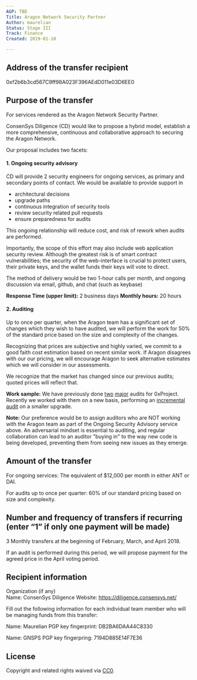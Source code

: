 ```yaml
---
AGP: TBD
Title: Aragon Network Security Partner
Author: maurelian
Status: Stage III
Track: Finance
Created: 2019-01-10

---
```


## Address of the transfer recipient

0xf2b6b3cd567C9ff98A023F396AEdD011e03D6EE0


## Purpose of the transfer

For services rendered as the Aragon Network Security Partner. 

ConsenSys Diligence (CD) would like to propose a hybrid model, establish a more comprehensive, continuous and collaborative approach to securing the Aragon Network. 

Our proposal includes two facets: 

#### 1. Ongoing security advisory

CD will provide 2 security engineers for ongoing services, as primary and secondary points of contact. We would be available to provide support in
* architectural decisions
* upgrade paths
* continuous integration of security tools
* review security related pull requests
* ensure preparedness for audits

This ongoing relationship will reduce cost, and risk of rework when audits are performed. 

Importantly, the scope of this effort may also include web application security review. Although the greatest risk is of smart contract vulnerabilities; the security of the web-interface is crucial to protect users, their private keys, and the wallet funds their keys will vote to direct.

The method of delivery would be two 1-hour calls per month, and ongoing discussion via email, github, and chat (such as keybase)

**Response Time (upper limit):** 2 business days
**Monthly hours:** 20 hours


#### 2. Auditing

Up to once per quarter, when the Aragon team has a significant set of changes which they wish to have audited, we will perform the work for 50% of the standard price based on the size and complexity of the changes. 

Recognizing that prices are subjective and highly varied, we commit to a good faith cost estimation based on recent similar work. If Aragon disagrees with our our pricing, we will encourage Aragon to seek alternative estimates which we will consider in our assessments. 

We recognize that the market has changed since our previous audits; quoted prices will reflect that.

**Work sample:** We have previously done [two](https://github.com/ConsenSys/0x-review) [major](https://github.com/ConsenSys/0x_audit_report_2018-07-23) audits for 0xProject. Recently we worked with them on a new basis, performing an [incremental audit](https://github.com/ConsenSys/0x-audit-report-2018-12) on a smaller upgrade. 

**Note:** Our preference would be to assign auditors who are NOT working with the Aragon team as part of the Ongoing Security Advisory service above. An adversarial mindset is essential to auditing, and regular collaboration can lead to an auditor "buying in" to the way new code is being developed, preventing them from seeing new issues as they emerge. 


## Amount of the transfer

For ongoing services: The equivalent of $12,000 per month in either ANT or DAI.

For audits up to once per quarter: 60% of our standard pricing based on size and complexity.


## Number and frequency of transfers if recurring (enter “1” if only one payment will be made)

3 Monthly transfers at the beginning of February, March, and April 2018.

If an audit is performed during this period, we will propose payment for the agreed price in the April voting period.

## Recipient information

Organization (if any)  
Name:  ConsenSys Diligence
Website:  https://diligence.consensys.net/


Fill out the following information for each individual team member who will be managing funds from this transfer:

Name:  Maurelian
PGP key fingerprint: DB2BA6DAA44C8330

Name: GNSPS
PGP key fingerpring: 7194D885E14F7E36


## License
Copyright and related rights waived via [CC0](https://creativecommons.org/publicdomain/zero/1.0/).
